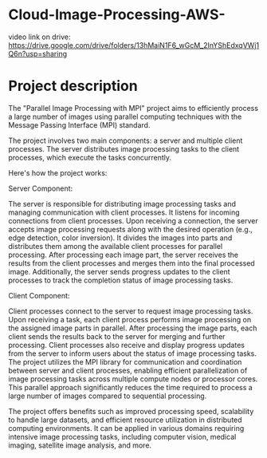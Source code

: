 # Cloud-Image-Processing-AWS-
video link on drive:
https://drive.google.com/drive/folders/13hMaiN1F6_wGcM_2InYShEdxqVWj1Q6n?usp=sharing
# Project description
The "Parallel Image Processing with MPI" project aims to efficiently process a large number of images using parallel computing techniques with the Message Passing Interface (MPI) standard.

The project involves two main components: a server and multiple client processes. The server distributes image processing tasks to the client processes, which execute the tasks concurrently.

Here's how the project works:

Server Component:

The server is responsible for distributing image processing tasks and managing communication with client processes.
It listens for incoming connections from client processes.
Upon receiving a connection, the server accepts image processing requests along with the desired operation (e.g., edge detection, color inversion).
It divides the images into parts and distributes them among the available client processes for parallel processing.
After processing each image part, the server receives the results from the client processes and merges them into the final processed image.
Additionally, the server sends progress updates to the client processes to track the completion status of image processing tasks.

Client Component:

Client processes connect to the server to request image processing tasks.
Upon receiving a task, each client process performs image processing on the assigned image parts in parallel.
After processing the image parts, each client sends the results back to the server for merging and further processing.
Client processes also receive and display progress updates from the server to inform users about the status of image processing tasks.
The project utilizes the MPI library for communication and coordination between server and client processes, enabling efficient parallelization of image processing tasks across multiple compute nodes or processor cores. This parallel approach significantly reduces the time required to process a large number of images compared to sequential processing.

The project offers benefits such as improved processing speed, scalability to handle large datasets, and efficient resource utilization in distributed computing environments. It can be applied in various domains requiring intensive image processing tasks, including computer vision, medical imaging, satellite image analysis, and more.
